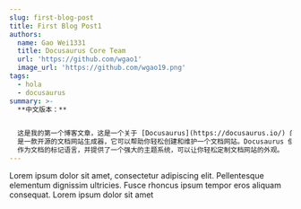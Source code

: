 ```yaml
---
slug: first-blog-post
title: First Blog Post1
authors:
  name: Gao Wei1331
  title: Docusaurus Core Team
  url: 'https://github.com/wgao1'
  image_url: 'https://github.com/wgao19.png'
tags:
  - hola
  - docusaurus
summary: >-
  **中文版本：**


  这是我的第一个博客文章，这是一个关于 [Docusaurus](https://docusaurus.io/) 的介绍。Docusaurus
  是一款开源的文档网站生成器，它可以帮助你轻松创建和维护一个文档网站。Docusaurus 使用 Markdown
  作为文档的标记语言，并提供了一个强大的主题系统，可以让你轻松定制文档网站的外观。
---
```


Lorem ipsum dolor sit amet, consectetur adipiscing elit. Pellentesque elementum dignissim ultricies. Fusce rhoncus ipsum tempor eros aliquam consequat. Lorem ipsum dolor sit amet
